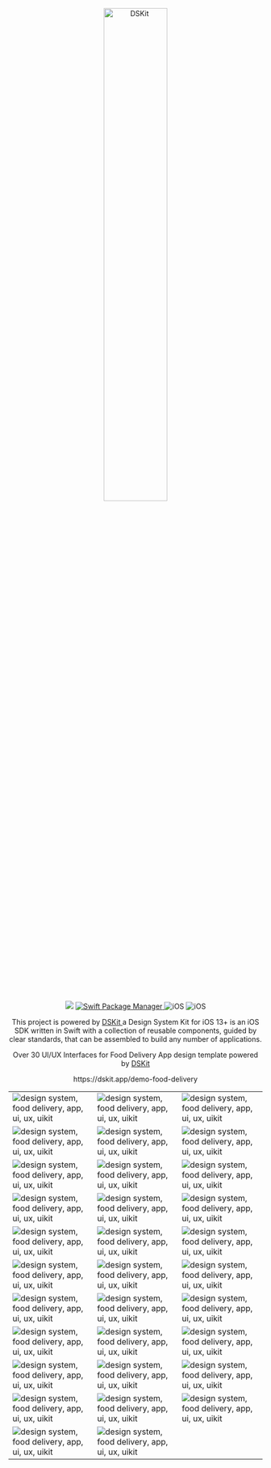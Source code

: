
<p align="center">
    <img src="https://d33wubrfki0l68.cloudfront.net/1c77d8aef9368acac476faeb3f03948a2aa461ea/f3214/images/app/fooddelivery-demo-app.png" width="50%" alt="DSKit"/>
</p>

<p align="center">
    <img src="https://img.shields.io/badge/Swift-5.5-brightgreen.svg" />
    <a href="https://swift.org/package-manager">
        <img src="https://img.shields.io/badge/spm-compatible-brightgreen.svg?style=flat" alt="Swift Package Manager" />
    </a>
    <img src="https://img.shields.io/badge/iOS-13+-brightgreen.svg?style=flat" alt="iOS"/>
    <img src="https://circleci.com/gh/imodeveloperlab/dskit/tree/main.svg?style=shield" alt="iOS"/>
</p>

<p align="center">
This project is powered by <a href="https://github.com/imodeveloperlab/dskit"> DSKit </a> a Design System Kit for iOS 13+ is an iOS SDK written in Swift with a collection of reusable components, guided by clear standards, that can be assembled to build any number of applications.
</p>

<p align="center">
Over 30 UI/UX Interfaces for Food Delivery App design template powered by <a href="https://github.com/imodeveloperlab/dskit"> DSKit </a>
</p>

<p align="center">
  https://dskit.app/demo-food-delivery
</p>


<table>
    <tr>
      <td><img src="https://d33wubrfki0l68.cloudfront.net/0d86a1ae157881cfdf46cf1cb06f52ba776ab1c1/98cbd/images/demo/fooddelivery/food-delivery1.png" class="img-fluid rounded work-image" alt="design system, food delivery, app, ui, ux, uikit"></td> 
      <td><img src="https://d33wubrfki0l68.cloudfront.net/133facaeaaa8292054a818d99a7ec9866adf9d97/c639f/images/demo/fooddelivery/food-delivery2.png" class="img-fluid rounded work-image" alt="design system, food delivery, app, ui, ux, uikit"></td> 
      <td><img src="https://d33wubrfki0l68.cloudfront.net/e627e5b48292ee20bf735b2351504122e4a8c0ce/25390/images/demo/fooddelivery/food-delivery3.png" class="img-fluid rounded work-image" alt="design system, food delivery, app, ui, ux, uikit"></td> 
    </tr>
    <tr>
      <td><img src="https://d33wubrfki0l68.cloudfront.net/bd8c1134636ef2544e8465ef974c6e5767ff11de/6183b/images/demo/fooddelivery/food-delivery4.png" class="img-fluid rounded work-image" alt="design system, food delivery, app, ui, ux, uikit"></td> 
      <td><img src="https://d33wubrfki0l68.cloudfront.net/76e5829a7cc6e025d9c8eecc145ae7e8c8dc60f7/dc6c9/images/demo/fooddelivery/food-delivery5.png" class="img-fluid rounded work-image" alt="design system, food delivery, app, ui, ux, uikit"></td> 
      <td><img src="https://d33wubrfki0l68.cloudfront.net/56a6e9a2f1e50c373624d1844cc30ee3a817c964/1df08/images/demo/fooddelivery/food-delivery6.png" class="img-fluid rounded work-image" alt="design system, food delivery, app, ui, ux, uikit"></td> 
    </tr>
    <tr>
      <td><img src="https://d33wubrfki0l68.cloudfront.net/d592e7e900655ffd99b28a01c359401d5fccd08b/6f582/images/demo/fooddelivery/food-delivery7.png" class="img-fluid rounded work-image" alt="design system, food delivery, app, ui, ux, uikit"></td> 
      <td><img src="https://d33wubrfki0l68.cloudfront.net/b2df447c59ac47681aa5db998c6da1542f878436/10bea/images/demo/fooddelivery/food-delivery8.png" class="img-fluid rounded work-image" alt="design system, food delivery, app, ui, ux, uikit"></td> 
      <td><img src="https://d33wubrfki0l68.cloudfront.net/3d8072a76bc61136e4ecf47f66d535b3d2194d6b/ddcdb/images/demo/fooddelivery/food-delivery9.png" class="img-fluid rounded work-image" alt="design system, food delivery, app, ui, ux, uikit"></td> 
    </tr>
    <tr>
      <td><img src="https://d33wubrfki0l68.cloudfront.net/c6d1a9cd2beb6db142c9b8fe3227aa1d56b126e8/941d0/images/demo/fooddelivery/food-delivery10.png" class="img-fluid rounded work-image" alt="design system, food delivery, app, ui, ux, uikit"></td> 
      <td><img src="https://d33wubrfki0l68.cloudfront.net/9b607c86689cdfa8b203c8577565a75b5246fc40/28613/images/demo/fooddelivery/food-delivery11.png" class="img-fluid rounded work-image" alt="design system, food delivery, app, ui, ux, uikit"></td> 
      <td><img src="https://d33wubrfki0l68.cloudfront.net/7dcbad09a0a23ae3f669832739257f71376d87f4/6dc27/images/demo/fooddelivery/food-delivery12.png" class="img-fluid rounded work-image" alt="design system, food delivery, app, ui, ux, uikit"></td> 
    </tr>
    <tr>
      <td><img src="https://d33wubrfki0l68.cloudfront.net/711119563ee3215ae8872f2dc11366ec75696937/b5a3b/images/demo/fooddelivery/food-delivery13.png" class="img-fluid rounded work-image" alt="design system, food delivery, app, ui, ux, uikit"></td> 
      <td><img src="https://d33wubrfki0l68.cloudfront.net/5c6a667fe3c8dcb5086fe264de1e50d52da6bece/c8300/images/demo/fooddelivery/food-delivery14.png" class="img-fluid rounded work-image" alt="design system, food delivery, app, ui, ux, uikit"></td> 
      <td><img src="https://d33wubrfki0l68.cloudfront.net/9f1ebd3ba7d0e7d83859708b6f6f890bca51ccfe/964d8/images/demo/fooddelivery/food-delivery15.png" class="img-fluid rounded work-image" alt="design system, food delivery, app, ui, ux, uikit"></td> 
    </tr>
    <tr>
      <td><img src="https://d33wubrfki0l68.cloudfront.net/2af56f1ce489897f343a01168040dab7ad4c3096/0831f/images/demo/fooddelivery/food-delivery16.png" class="img-fluid rounded work-image" alt="design system, food delivery, app, ui, ux, uikit"></td> 
      <td><img src="https://d33wubrfki0l68.cloudfront.net/33e8f2dc184faa2dd1639a4f1ed643b75de62f4e/90aec/images/demo/fooddelivery/food-delivery17.png" class="img-fluid rounded work-image" alt="design system, food delivery, app, ui, ux, uikit"></td> 
      <td><img src="https://d33wubrfki0l68.cloudfront.net/3fce5f2c01a9a293b7f83154b0e90c04e8ab1125/0e005/images/demo/fooddelivery/food-delivery18.png" class="img-fluid rounded work-image" alt="design system, food delivery, app, ui, ux, uikit"></td> 
    </tr>
    <tr>
      <td><img src="https://d33wubrfki0l68.cloudfront.net/0d5ef3aa6963fb876e285e45a3b80486bc413418/72d3f/images/demo/fooddelivery/food-delivery19.png" class="img-fluid rounded work-image" alt="design system, food delivery, app, ui, ux, uikit"></td> 
      <td><img src="https://d33wubrfki0l68.cloudfront.net/f089cc893be4f3849ff1623014a92e4856e93c6e/d3948/images/demo/fooddelivery/food-delivery20.png" class="img-fluid rounded work-image" alt="design system, food delivery, app, ui, ux, uikit"></td> 
      <td><img src="https://d33wubrfki0l68.cloudfront.net/88f5af944b0abfe957cec095f80ea20761899553/77718/images/demo/fooddelivery/food-delivery21.png" class="img-fluid rounded work-image" alt="design system, food delivery, app, ui, ux, uikit"></td> 
    </tr>
    <tr>
      <td><img src="https://d33wubrfki0l68.cloudfront.net/e388be69028795f52249f927a016e7b20cab4a94/58493/images/demo/fooddelivery/food-delivery22.png" class="img-fluid rounded work-image" alt="design system, food delivery, app, ui, ux, uikit"></td> 
      <td><img src="https://d33wubrfki0l68.cloudfront.net/1dfddb72887272fd743dc39d103c66e2c976d79b/aac5b/images/demo/fooddelivery/food-delivery23.png" class="img-fluid rounded work-image" alt="design system, food delivery, app, ui, ux, uikit"></td> 
      <td><img src="https://d33wubrfki0l68.cloudfront.net/8ecc29c10a03814ada924fe92fbaaa1d711489c8/07653/images/demo/fooddelivery/food-delivery24.png" class="img-fluid rounded work-image" alt="design system, food delivery, app, ui, ux, uikit"></td> 
    </tr>
    <tr>
      <td><img src="https://d33wubrfki0l68.cloudfront.net/a36172f25deb88e75056f848f9b3a266025b0f8d/7ad22/images/demo/fooddelivery/food-delivery25.png" class="img-fluid rounded work-image" alt="design system, food delivery, app, ui, ux, uikit"></td> 
      <td><img src="https://d33wubrfki0l68.cloudfront.net/23451f4d5b5dfa0b5e014352d500854f25deacbb/3a108/images/demo/fooddelivery/food-delivery26.png" class="img-fluid rounded work-image" alt="design system, food delivery, app, ui, ux, uikit"></td> 
      <td><img src="https://d33wubrfki0l68.cloudfront.net/a3e11a4bef5d16199eb75ad0a4b4a51b248ec34f/ba009/images/demo/fooddelivery/food-delivery27.png" class="img-fluid rounded work-image" alt="design system, food delivery, app, ui, ux, uikit"></td> 
    </tr>
    <tr>
      <td><img src="https://d33wubrfki0l68.cloudfront.net/0a2232d58cf8a30af14850d5144b30100f56f1ce/9e952/images/demo/fooddelivery/food-delivery28.png" class="img-fluid rounded work-image" alt="design system, food delivery, app, ui, ux, uikit"></td> 
      <td><img src="https://d33wubrfki0l68.cloudfront.net/c50b360131f437e36912c2146a1bb624de897b01/357cc/images/demo/fooddelivery/food-delivery29.png" class="img-fluid rounded work-image" alt="design system, food delivery, app, ui, ux, uikit"></td> 
      <td><img src="https://d33wubrfki0l68.cloudfront.net/4ad01e35b8d94f55066e4e8cc0f00a673008412b/eee1a/images/demo/fooddelivery/food-delivery30.png" class="img-fluid rounded work-image" alt="design system, food delivery, app, ui, ux, uikit"></td> 
    </tr>
    <tr>
      <td><img src="https://d33wubrfki0l68.cloudfront.net/23f87b6c18dd45556bd352d02fc7c227bd993a1e/3d7a7/images/demo/fooddelivery/food-delivery31.png" class="img-fluid rounded work-image" alt="design system, food delivery, app, ui, ux, uikit"></td> 
      <td><img src="https://d33wubrfki0l68.cloudfront.net/bbfe9bbd519840387593422c87cef4e3aaf03e0a/7d577/images/demo/fooddelivery/food-delivery32.png" class="img-fluid rounded work-image" alt="design system, food delivery, app, ui, ux, uikit"></td> 
      <td> </td> 
    </tr>
</table>

